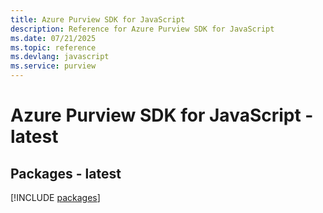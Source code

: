 ```yaml
---
title: Azure Purview SDK for JavaScript
description: Reference for Azure Purview SDK for JavaScript
ms.date: 07/21/2025
ms.topic: reference
ms.devlang: javascript
ms.service: purview
---
```

# Azure Purview SDK for JavaScript - latest
## Packages - latest
[!INCLUDE [packages](purview-index.md)]